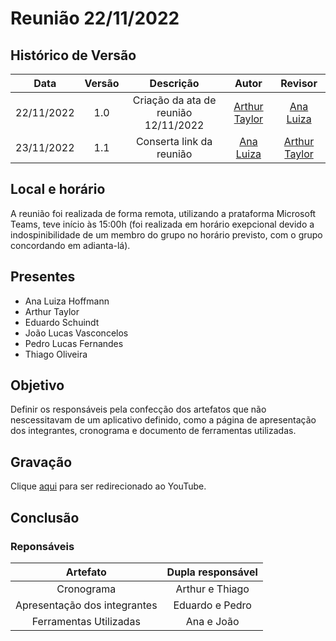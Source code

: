 # Reunião 22/11/2022

## Histórico de Versão

|Data|Versão|Descrição|Autor|Revisor|
| :----------: | :------: | :-----------: | :---------: |:---------: |
|22/11/2022|1.0|Criação da ata de reunião 12/11/2022| [Arthur Taylor](https://github.com/Eruel6)| [Ana Luiza](https://github.com/AnHoff) |
|23/11/2022|1.1|Conserta link da reunião| [Ana Luiza](https://github.com/AnHoff) | [Arthur Taylor](https://github.com/Eruel6)| 


## Local e horário

A reunião foi realizada de forma remota, utilizando a prataforma Microsoft Teams, teve início às 15:00h (foi realizada em horário exepcional devido a indospinibilidade de um membro do grupo no horário previsto, com o grupo concordando em adianta-lá).

## Presentes

- Ana Luiza Hoffmann
- Arthur Taylor
- Eduardo Schuindt
- João Lucas Vasconcelos
- Pedro Lucas Fernandes
- Thiago Oliveira

## Objetivo

Definir os responsáveis pela confecção dos artefatos que não nescessitavam de um aplicativo definido, como a página de apresentação dos integrantes, cronograma e documento de ferramentas utilizadas.

## Gravação
Clique [aqui](https://youtu.be/dgPIWv2J9-8) para ser redirecionado ao YouTube.

## Conclusão

### Reponsáveis 

| Artefato | Dupla responsável |
| :-: | :-: |
| Cronograma | Arthur e Thiago |
| Apresentação dos integrantes | Eduardo e Pedro |
| Ferramentas Utilizadas | Ana e João |
